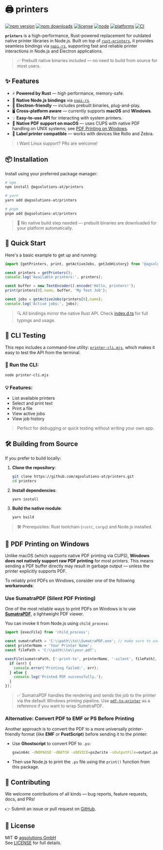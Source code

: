 # 🖨️ printers

[![npm version](https://img.shields.io/npm/v/@agsolutions-at/printers.svg)](https://www.npmjs.com/package/@agsolutions-at/printers)
[![npm downloads](https://img.shields.io/npm/dm/@agsolutions-at/printers.svg)](https://www.npmjs.com/package/@agsolutions-at/printers)
[![license](https://img.shields.io/npm/l/@agsolutions-at/printers.svg)](./LICENSE)
[![node](https://img.shields.io/node/v/@agsolutions-at/printers)](https://nodejs.org)
[![platforms](https://img.shields.io/badge/platforms-macOS%20%7C%20Windows-blue)](#)
[![CI](https://github.com/agsolutions-at/printers/actions/workflows/CI.yml/badge.svg)](https://github.com/agsolutions-at/printers/actions/workflows/CI.yml)

**`printers`** is a high-performance, Rust-powered replacement for outdated native printer libraries in Node.js. Built on top of [
`rust-printers`](https://github.com/talesluna/rust-printers), it provides seamless bindings via [`napi-rs`](https://napi.rs/), supporting fast and
reliable printer interactions in Node.js and Electron applications.

> ✅ Prebuilt native binaries included — no need to build from source for most users.

## ✨ Features

- ⚡ **Powered by Rust** — high performance, memory-safe.
- 🔌 **Native Node.js bindings** via [`napi-rs`](https://napi.rs/).
- 🧩 **Electron-friendly** — includes prebuilt binaries, plug-and-play.
- 🖥️ **Cross-platform aware** — currently supports **macOS** and **Windows**.
- 💡 **Easy-to-use API** for interacting with system printers.
- 📄 **Native PDF support on macOS** — uses CUPS with native PDF handling on UNIX systems; see [PDF Printing on Windows](#pdf-printing-on-windows).
- 🧾 **Label printer compatible** — works with devices like Rollo and Zebra.

> ℹ️ Want Linux support? PRs are welcome!

## 📦 Installation

Install using your preferred package manager:

```bash
# npm
npm install @agsolutions-at/printers

# yarn
yarn add @agsolutions-at/printers

# pnpm
pnpm add @agsolutions-at/printers
```

> 🧱 No native build step needed — prebuilt binaries are downloaded for your platform automatically.

## 🚀 Quick Start

Here's a basic example to get up and running:

```ts
import {getPrinters, print, getActiveJobs, getJobHistory} from '@agsolutions-at/printers';

const printers = getPrinters();
console.log('Available printers:', printers);

const buffer = new TextEncoder().encode('Hello, printers!');
print(printers[0].name, buffer, 'My Test Job');

const jobs = getActiveJobs(printers[0].name);
console.log('Active jobs:', jobs);
```

> 🔍 All bindings mirror the native Rust API. Check [index.d.ts](./index.d.ts) for full typings and usage.

## 🧪 CLI Testing

This repo includes a command-line utility: [`printer-cli.mjs`](./printer-cli.mjs), which makes it easy to test the API from the terminal.

### 🏃 Run the CLI:

```bash
node printer-cli.mjs
```

### 💡 Features:

- List available printers
- Select and print text
- Print a file
- View active jobs
- View job history

> Perfect for debugging or quick testing without writing your own app.

## 🛠 Building from Source

If you prefer to build locally:

1. **Clone the repository**:
   ```bash
   git clone https://github.com/agsolutions-at/printers.git
   cd printers
   ```

2. **Install dependencies**:
   ```bash
   yarn install
   ```

3. **Build the native module**:
   ```bash
   yarn build
   ```

> 🛠 Prerequisites: Rust toolchain (`rustc`, `cargo`) and Node.js installed.

## 📄 PDF Printing on Windows

Unlike macOS (which supports native PDF printing via CUPS), **Windows does not natively support raw PDF printing** for most printers.
This means sending a PDF buffer directly may result in garbage output — unless the printer explicitly supports PDF.

To reliably print PDFs on Windows, consider one of the following **workarounds**:

### Use SumatraPDF (Silent PDF Printing)

One of the most reliable ways to print PDFs on Windows is to use [**SumatraPDF**](https://www.sumatrapdfreader.org/free-pdf-reader.html),
a lightweight PDF viewer.

You can invoke it from Node.js using `child_process`:

```ts
import {execFile} from 'child_process';

const sumatraPath = 'C:\\path\\to\\SumatraPDF.exe'; // make sure to use the .exe matching your arch x64, ia32...
const printerName = 'Your Printer Name';
const filePath = 'C:\\path\\to\\your.pdf';

execFile(sumatraPath, ['-print-to', printerName, '-silent', filePath], (err) => {
  if (err) {
    console.error('Printing failed:', err);
  } else {
    console.log('Printed PDF successfully.');
  }
});
```

> ✅ SumatraPDF handles the rendering and sends the job to the printer via the default Windows printing pipeline. Use [
`pdf-to-printer`](https://github.com/artiebits/pdf-to-printer/blob/master/src/print/print.ts) as a reference if you want to wrap SumatraPDF.

### Alternative: Convert PDF to EMF or PS Before Printing

Another approach is to convert the PDF to a more universally printer-friendly format (like **EMF** or **PostScript**) before sending it to the
printer:

- Use **Ghostscript** to convert PDF to `.ps`:
  ```bash
  gswin64c -dNOPAUSE -dBATCH -sDEVICE=ps2write -sOutputFile=output.ps input.pdf
  ```

- Then use Node.js to print the `.ps` file using the `print()` function from this package.

## 🤝 Contributing

We welcome contributions of all kinds — bug reports, feature requests, docs, and PRs!

👉 Submit an issue or pull request on [GitHub](https://github.com/agsolutions-at/printers).

## 📄 License

MIT © [agsolutions GmbH](https://agsolutions.at)  
See [LICENSE](./LICENSE) for full details.

